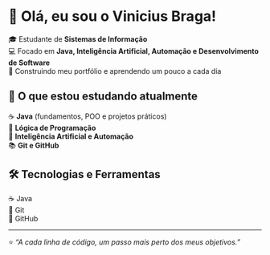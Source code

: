 # 👋 Olá, eu sou o Vinicius Braga!

🎓 Estudante de **Sistemas de Informação**  
💻 Focado em **Java, Inteligência Artificial, Automação e Desenvolvimento de Software**  
🚀 Construindo meu portfólio e aprendendo um pouco a cada dia  

## 🌱 O que estou estudando atualmente
☕ **Java** (fundamentos, POO e projetos práticos)  
🧠 **Lógica de Programação**  
🤖 **Inteligência Artificial e Automação**  
📚 **Git e GitHub**

## 🛠️ Tecnologias e Ferramentas
☕ Java  
🔧 Git  
🐙 GitHub  

---
⭐ *“A cada linha de código, um passo mais perto dos meus objetivos.”*

